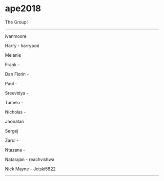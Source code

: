 # ape2018

The Group!

****************************************************************************

ivanmoore

Harry - harrypod

Melanie

Frank - 

Dan Florin - 

Paul - 

Sreevidya - 

Tumelo - 

Nicholas - 

Jhonatan

Sergej

Zarul - 

Ntazana - 

Natarajan - reachvishwa

Nick Mayne - Jetski5822


****************************************************************************
